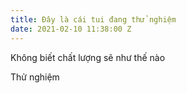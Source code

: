 ```yaml
---
title: Đây là cái tui đang thử nghiệm
date: 2021-02-10 11:38:00 Z
---
```


Không biết chất lượng sẽ như thế nào

Thử nghiệm